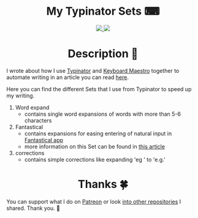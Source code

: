 <h1 align="center">My Typinator Sets ⌨</h1>

<div align="center">
<a href="https://www.patreon.com/nikitavoloboev">
		<img src="https://img.shields.io/badge/Say%20Thanks-💗-ff69b4.svg">
	</a>
	<a href="https://github.com/nikitavoloboev/typinator-sets/blob/master/LICENSE">
		<img src="https://img.shields.io/pypi/l/pipenv.svg">
	</a>
</div>

<h1 align="center"> Description 📕</h1>

I wrote about how I use [Typinator](http://www.ergonis.com/products/typinator/) and [Keyboard Maestro](https://www.keyboardmaestro.com/main/) together to automate writing in an article you can read [here](https://medium.com/@NikitaVoloboev/write-once-never-write-again-c2fa1f6c4e8).

Here you can find the different Sets that I use from Typinator to speed up my writing.


1. Word expand
	- contains single word expansions of words with more than 5-6 characters
2. Fantastical
	- contains expansions for easing entering of natural input in [Fantastical app](https://flexibits.com/fantastical)
	- more information on this Set can be found in [this article](https://medium.com/@NikitaVoloboev/fantastical-natural-input-text-expansions-3ea8cf7ccac3#.pv5937ncr)
3. corrections 
	- contains simple corrections like expanding 'eg ' to 'e.g.'

<h1 align="center"> Thanks 🍀</h1>

You can support what I do on [Patreon](https://www.patreon.com/nikitavoloboev) or look [into other repositories](https://my.mindnode.com/ZKGETDkUaQUsL3q8q9z788CxG84oEHgDiT79GuzX#-191.2,-905.2,2) I shared. Thank you. 💛 

